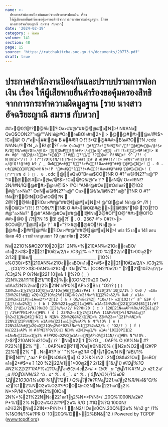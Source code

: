 ```yaml
---
name: >-
  ประกาศสำนักงานป้องกันและปราบปรามการฟอกเงิน เรื่อง
  ให้ผู้เสียหายยื่นคำร้องขอคุ้มครองสิทธิจากการกระทำความผิดมูลฐาน [ราย
  นางสาวอัจฉริยะญาณี สมราช กับพวก]
date: '2024-02-19'
category: ง พิเศษ
volume: 141
section: 48
page: 15
source: 'https://ratchakitcha.soc.go.th/documents/20773.pdf'
draft: true
---
```


# ประกาศสำนักงานป้องกันและปราบปรามการฟอกเงิน เรื่อง ให้ผู้เสียหายยื่นคำร้องขอคุ้มครองสิทธิจากการกระทำความผิดมูลฐาน [ราย นางสาวอัจฉริยะญาณี สมราช กับพวก]

##>@02ํ@!?@!#้อ?!Oล>##@"##@!@#อN>! N#ANอ QหO$CON2?"ห@""AN!คํ@#OออคBO!ค#อ2> > @@##>ํ@ค/@!$> !Cล@! O /"ค>##!@# B ###!R O !?!!>Q!@###>B!ค#?O?N ` / `cde N!ANอ/?!?N _a B! @?! ์ `cde QหOอ@"? #?"์2>!?NN?N"/?"@##>ํ@ค/@!$> R/O?N/ค#@/Q!ค/@!$> @!OอP!@!##>!/ลห!@"อ@@ อ?!!?ล?1>N#็!#!> B #> #@" !@2@/อ?#>">@? 2!#@ ?"/ !?ํ@ห! R!NN>! 9^ /?! ( NO@2>"/?! ) !?"!?OO!N/?!?Nค>##!@# B ###!!?!!> อ@0?"อํ@!@!@!ค/@!Q!!@!#@ b9 / _ OหN#>#@"??!>#้อ?!Oล>##@"##@!@#อN>!  . 0 . `cb` @NOORN>N!N!>!P "#>#@"??!>#้อ?!Oล>##@"##@!@#อN>! ( "?"?N d )  . 0 . `cdc @อQหO"Bคคล$CO?NR O #?"ค/@!N2?"ห@"P "!#@@##>ํ@ค/@!$> !Cล@!Q!#@"ค ? ? ลN@/ Oล>R!N!?2N/!#N/!Q!@##>ํ@ค/@!$> !?O! "AN!คํ@#Oอ#Oอ!หล?@!O2 #@"ล>Nอ?" OหNค/@!N2?"ห@" Oล>ํ@!/!ค/@!N2?"ห@"?NR O #?" !Nอ!?@!NO@ห!O@?N  2ํ@!?@!#้อ?!Oล>##@"##@!@#อN>! @"Q!ํ@ห! N/ล@ 9^ /?! ( NO@2>"/?! ) !?"O!N/?!?NR O ##>@0Q!#@>@!BN"1@ ?O!?O #@"ล>Nอ?" @#"AN!คํ@#Oอ##@!@!Nอ2@#O!"O@"##>@0!?O ##>@0  /?!?N 15 B! @?! ์  . 0 . 2567 #ิ"> 0#?/>> $COอํ@!/"@#อค ? ` #>"?!>#@@#O! Nล@ > @#ค>##!@##้อ?!Oล>##@"##@!@#อN>! หน้า 15 เลม 141 ตอนพิเศษ 48 ง ราชกิจจานุเบกษา 19 กุมภาพันธ 2567

Nอ221O%&#O20'102021 ํ 2N%>%210AN%คํ21OออคBO/ค1อ2>#$>22110#ํ2ค/2/(> /C3ฐ2% ค ? 120 %222/อ11>00ญ2? 2/12 1&พ/ _______________________________ 1O%!อ%O30/>$?210AN%คํ21OออคBO/ค1อ2>#$>22110#ํ2ค/2/(> /C3ฐ2% _ . (CO/?2>#$>0AN%คํ21Oอ/ !OอN'็% ì (CON2?0ห20 " 22110#ํ2ค/2/(> /C3ฐ2% P 0/?Nอ221'10อ& 1 %?O ( _ ) 2ํ2N%2&1!1'10ํ2!1/'102%อ(CON2?0ห20 Oล0 / ห1Aอ2ํ2N%2หล1ฐ2%21N'ล?P0%APอ 2Bล ( "O2/? ) ( ` ) 2ํ2N%2หล1ฐ2%21OOค/2/1Oอ#B์ลN2/P#1 ( 1202%'10ํ2/1% ) Oล0 / ห1Aอ 2ํ2N%2&1%#@ คํ2QหO21Q%ฐ2%0(COลN2/ห2!Nอ*%12%2อ&2/% Oล0 / ห1Aอ 2ํ2N%2คํ221Pห1Aอคํ2*>*212 ( a ) Q&/อ&อํ2%2 *1Oอ/!> อ21O2!/'์ a^ &2# ( 1?/อ&อํ2%2 ) ( b ) 2ํ2N%221ญญ221ล#B% ห1Aอ2ํ2N%2Nอ22121#ํ2$B111/#?PO2 "@ค/2/N2?0ห20 ํ2%/%ค/2/ N2?0ห20 ( c ) 12021NคลAPอ%Rห/#2&1ญ?  /1%#?PN1>P/ล#B% ( d ) 2ํ2N%2หล1ฐ2%21Pอ% 11&Pอ%N>%(N2%&1ญ?$%2ค21Nอ#2!N2 N NN% 2ํ2N%2Q&%ํ2)2N>% 2ํ2N%22ล>'21Pอ%N>% 2ํ2N%221Pอ%N>% ห1AอNอ221หล1ฐ2%อAP% N N'็%!O% ( e ) 2ํ2N%2&1%#@คํ2QหO21Q%ฐ2%0*02%!Nอ*%12%2อ&2/% ( "O2/? ) ( f ) Nอ221อAP% N #?PN?P0/Oอ NN% คํ2N>ญ/% ห1Aอ'1020P12 ห1AอNอ221หล1ฐ2% #?P#ํ2QหO2%Qห1AอหลNAPอQ%211N//ล#B% N'็%!O% ` . />$?210AN%คํ21Oอ/ /? ` Nอ#2 1 %?O _ . 0AP% O /0!%Nอ #?P2ํ2%12% '' . ` . 0AP%#2R'11?0์ล#0N&?0% ( N2ห%O2อ/2#?P 2ํ2%12% '' . Nล#?P b`` "%%*ญ2R# O//1Qห/N N!'#B//1% 1BN#*/ _^aa^ P 0/NลO&/B/อ O 2%&%/N2 ì 2NO&&คํ21Oอ อคBO/ค1อ2>#$>ค ? 120 %222/อ11>00ญ2? 2/12 1&*/ î) #1Q%?Q #N2%22/21"0AP%คํ21OออคBO/ค1อ2>#$> O /0!%Nอห1Aอ/อ&อํ2%2 QหO&BคคลอAP% /2 ํ 2N%>%21O#% ( P 0/?ห%12Aอ/อ&อํ2%2*1Oอ/!> อ21O2!/'์ a^ &2# ) Oล0Nอ221#B&1& !Oอ11&1อ2ํ2N%2"C!Oอ a . 1000N/320AN%คํ21Oอ/ .20Q%ํ2ห% N/32 c^ /1% %1&O!N/1%#?NR O '1020Q%12>2%BN&12 3N2/คAอ !1OO!N/1%#?N _c B/.2พ1%$์ `_`a "@/1%#?N _b พ21.2ค/ `_`a !1OO!NN/32 ^b . a^ % . ñ _` . a^ % . ( 0N/O%/1%ห0B 1221O30/1%ห0B %11!21์ ) Q%1?#?PNอ221หล1ฐ2%R/Nค1&"O/% ห2*%12%NO2ห%O2#?POOQหO2NNอ221หล1ฐ2% N*>P/N!>/OลO/#N2%0!Oอ ํ 2N%>%21%ํ22NNอ221หล1ฐ2%N*>P/N!>/ .20Q%1000N/ล2#?P*%12% NO2ห%O2#?Pํ2ห% R/O ( #1Q%?Q 1000N/ล2%ํ22NNอ221N*>P/N!>/ 1 ลN2/ !Oออ0CN.20Q%ํ2ห% N/ล2 g^ /1% %1&O!N/1%#?PR O '1020Q%12>2%BN&12 ) Powered by TCPDF (www.tcpdf.org)
